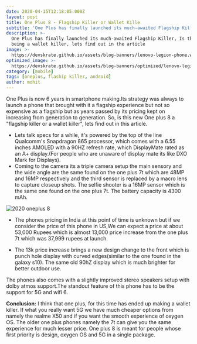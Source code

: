 ```yaml
---
date: 2020-04-15T12:18:05.000Z
layout: post
title: One Plus 8 - Flagship Killer or Wallet Kille
subtitle: 'One Plus has finally launched its much-awaited Flagship Killer, this is everything you need to know'
description: >-
  One Plus has finally launched its much-awaited Flagship Killer, Is this the true Flagship Killer that people want or will this endup 
  being a wallet killer, lets find out in the article
image: >-
  https://devskrate.github.io/assets/blog-banners/lenovo-legion-phone.webp
optimized_image: >-
  https://devskrate.github.io/assets/blog-banners/optimized/lenovo-legion-phone.webp
category: [mobile]
tags: [oneplus, flaship killer, android]
author: mohit
---
```


One Plus is now 6 years in smartphone making.Its strategy was always to launch a phone that brought with it a flagship experience but not so expensive as a flagship but as years passed by its pricing
kept on increasing from generation to generation. So, is this new One plus 8 a "flagship killer or a wallet killer", lets find out in this article.

- Lets talk specs for a while, it's powered by the top of the line Qualcomm's Snapdragon 865 processor, which comes with a 6.55 inches AMOLED with a 90HZ refresh rate, which DisplayMate rated as an A+ display.(For people who are unaware of display mate its like DXO Mark for Displays).
- Coming to the camera its a triple camera setup the main sensory and the wide angle are the same found on the one plus 7t which are 48MP and 16MP respectively and the third sensor is replaced by a macro lens to capture closeup shots. The selfie shooter is a 16MP sensor which is the same one found on the one plus 7t. The battery capacity is 4300 mAh.

![2020 oneplus 8 ](https://devskrate.github.io/assets/images/oneplus/oneplus8-f-b.webp)

- The phones pricing in India at this point of time is unknown but if we consider the price of
  this phone in US,We can expect a price at about 53,000 Rupees which is almost 13,000 price increase from the one plus 7t which was 37,999 rupees at launch.

- The 13k price increase brings a new design change to the front which is punch hole display with curved edges(similar to the one found in the galaxy s10). The same old 90hZ display which is much brighter for better outdoor use.

The phones also comes with a slightly improved stereo speakers setup with dolby atmos support.The standout feature of this phone has to be the support for 5G and wifi 6.

**Conclusion:** I think that one plus, for this time has ended up making a wallet killer. If what you really want 5G we have much cheaper options from namely the realme X50 and if you want the smooth experience of oxygen OS. The older one plus phones namely the 7t can give you the same experience for much lesser price. One plus 8 is meant for people whose first priority is design, oxygen OS and 5G in a single package.
